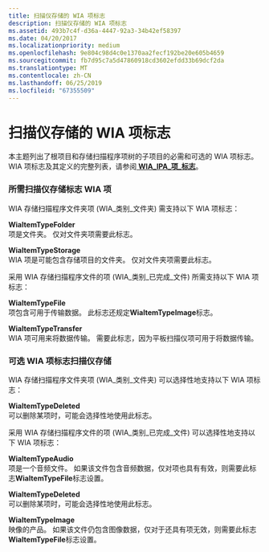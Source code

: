 ```yaml
---
title: 扫描仪存储的 WIA 项标志
description: 扫描仪存储的 WIA 项标志
ms.assetid: 493b7c4f-d36a-4447-92a3-34b42ef58397
ms.date: 04/20/2017
ms.localizationpriority: medium
ms.openlocfilehash: 9e804c98d4c0e1370aa2fecf192be20e605b4659
ms.sourcegitcommit: fb7d95c7a5d47860918cd3602efdd33b69dcf2da
ms.translationtype: MT
ms.contentlocale: zh-CN
ms.lasthandoff: 06/25/2019
ms.locfileid: "67355509"
---
```

# <a name="wia-item-flags-for-scanner-storage"></a>扫描仪存储的 WIA 项标志


本主题列出了根项目和存储扫描程序项树的子项目的必需和可选的 WIA 项标志。 WIA 项标志及其定义的完整列表，请参阅[ **WIA\_IPA\_项\_标志**](https://docs.microsoft.com/windows-hardware/drivers/image/wia-ipa-item-flags)。

### <a name="required-wia-item-flags-for-scanners-storage"></a>所需扫描仪存储标志 WIA 项

WIA 存储扫描程序文件夹项 (WIA\_类别\_文件夹) 需支持以下 WIA 项标志：

<a href="" id="wiaitemtypefolder"></a>**WiaItemTypeFolder**  
项是文件夹。 仅对文件夹项需要此标志。

<a href="" id="wiaitemtypestorage"></a>**WiaItemTypeStorage**  
WIA 项是可能包含存储项目的文件夹。 仅对文件夹项需要此标志。

采用 WIA 存储扫描程序文件的项 (WIA\_类别\_已完成\_文件) 所需支持以下 WIA 项标志：

<a href="" id="wiaitemtypefile"></a>**WiaItemTypeFile**  
项包含可用于传输数据。 此标志还规定**WiaItemTypeImage**标志。

<a href="" id="wiaitemtypetransfer"></a>**WiaItemTypeTransfer**  
WIA 项可用来将数据传输。 需要此标志，因为平板扫描仪项可用于将数据传输。

### <a name="optional-wia-item-flags-for-scanners-storage"></a>可选 WIA 项标志扫描仪存储

WIA 存储扫描程序文件夹项 (WIA\_类别\_文件夹) 可以选择性地支持以下 WIA 项标志：

<a href="" id="wiaitemtypedeleted"></a>**WiaItemTypeDeleted**  
可以删除某项时，可能会选择性地使用此标志。

采用 WIA 存储扫描程序文件的项 (WIA\_类别\_已完成\_文件) 可以选择性地支持以下 WIA 项标志：

<a href="" id="wiaitemtypeaudio"></a>**WiaItemTypeAudio**  
项是一个音频文件。 如果该文件包含音频数据，仅对项也具有有效，则需要此标志**WiaItemTypeFile**标志设置。

<a href="" id="wiaitemtypedeleted"></a>**WiaItemTypeDeleted**  
可以删除某项时，可能会选择性地使用此标志。

<a href="" id="wiaitemtypeimage"></a>**WiaItemTypeImage**  
映像的产品。 如果该文件仍包含图像数据，仅对于还具有项无效，则需要此标志**WiaItemTypeFile**标志设置。

 

 




